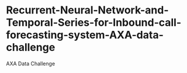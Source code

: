 # Recurrent-Neural-Network-and-Temporal-Series-for-Inbound-call-forecasting-system-AXA-data-challenge

AXA Data Challenge

